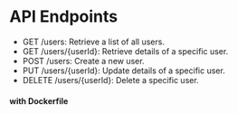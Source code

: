 # API Endpoints

- GET /users: Retrieve a list of all users.
- GET /users/{userId}: Retrieve details of a specific user.
- POST /users: Create a new user.
- PUT /users/{userId}: Update details of a specific user.
- DELETE /users/{userId}: Delete a specific user.

#### with Dockerfile
